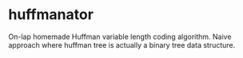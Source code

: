 # huffmanator
On-lap homemade Huffman variable length coding algorithm. Naive approach where huffman tree is actually a binary tree data structure.
